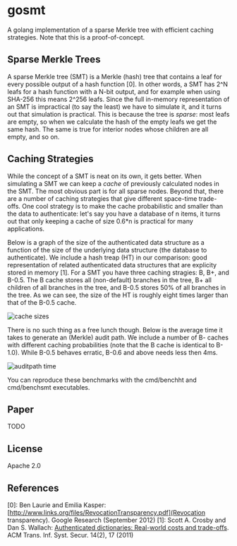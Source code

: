 # gosmt
A golang implementation of a sparse Merkle tree with efficient caching
strategies. Note that this is a proof-of-concept.

## Sparse Merkle Trees
A sparse Merkle tree (SMT) is a Merkle (hash) tree that contains a leaf
for every possible output of a hash function [0]. In other words, a SMT has
2^N leafs for a hash function with a N-bit output, and for example when
using SHA-256 this means 2^256 leafs.
Since the full in-memory representation of an SMT is impractical (to say the
least) we have to simulate it, and it turns out that simulation is
practical. This is because the tree is _sparse_: most leafs are empty, so
when we calculate the hash of the empty leafs we get the same hash. The same
is true for interior nodes whose children are all empty, and so on.  

## Caching Strategies
While the concept of a SMT is neat on its own, it gets better.
When simulating a SMT we can
keep a _cache_ of previously calculated nodes in the SMT. The most obvious part
is for all sparse nodes. Beyond that, there are a number of caching strategies
that give different space-time trade-offs. One cool strategy is to make the
cache probabilistic and smaller than the data to authenticate: let's say you
have a database of n items, it turns out that only keeping a cache of size 0.6*n
is practical for many applications.

Below is a graph of the size of the authenticated data structure as a function
of the size of the underlying data structure (the database to authenticate).
We include a hash treap (HT) in our comparison: good representation of
related authenticated data structures that are explicity stored in memory [1].
For a SMT you have three caching stragies: B, B+, and B-0.5. The B cache stores
all (non-default) branches in the tree, B+ all children of all branches in the
tree, and B-0.5 stores 50% of all branches in the tree.
As we can see, the size of the HT is roughly eight times larger than that of
the B-0.5 cache.

![cache sizes](https://raw.github.com/pylls/gosmt/master/doc/cachesize.png)

There is no such thing as a free lunch though. Below is the average time it
takes to generate an (Merkle) audit path. We include a number of B- caches with
different caching probabilities (note that the B cache is identical to B-1.0).
While B-0.5 behaves erratic, B-0.6 and above needs less then 4ms.

![auditpath time](https://raw.github.com/pylls/gosmt/master/doc/auditpathgen.png)

You can reproduce these benchmarks with the cmd/benchht and cmd/benchsmt
executables.

## Paper
TODO

## License
Apache 2.0

## References
[0]: Ben Laurie and Emilia Kasper: [http://www.links.org/files/RevocationTransparency.pdf](Revocation transparency). Google Research (September 2012)
[1]: Scott A. Crosby and Dan S. Wallach: [Authenticated dictionaries: Real-world
costs and trade-offs](http://tamperevident.cs.rice.edu/papers/techreport-padbench.pdf). ACM Trans. Inf. Syst. Secur. 14(2), 17 (2011)
